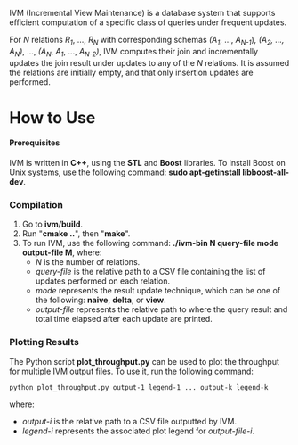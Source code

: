 IVM (Incremental View Maintenance) is a database system that supports efficient computation of a specific class of queries under frequent updates.

For *N* relations *R*<sub>*1*</sub>, ..., *R*<sub>*N*</sub> with corresponding schemas *(A*<sub>*1*</sub>, ..., *A*<sub>*N-1*</sub>)*, *(A*<sub>*2*</sub>, ..., *A*<sub>*N*</sub>)*, ..., *(A*<sub>*N*</sub>, *A*<sub>*1*</sub>, ..., *A*<sub>*N-2*</sub>*)*, IVM computes their join and incrementally updates the join result under updates to any of the *N* relations. It is assumed the relations are initially empty, and that only insertion updates are performed.

# How to Use

#### Prerequisites
IVM is written in **C++**, using the **STL** and **Boost** libraries. To install Boost on Unix systems, use the following command: **sudo apt-getinstall libboost-all-dev**.
### Compilation
1. Go to **ivm/build**.
2. Run "**cmake .\.**", then "**make**".
3. To run IVM, use the following command:
   **./ivm-bin N query-file mode output-file M**, where:
   - *N* is the number of relations.
   - *query-file* is the relative path to a CSV file containing the list of updates performed on each relation.
   - *mode* represents the result update technique, which can be one of the following: **naive**, **delta**, or **view**.
   - *output-file* represents the relative path to where the query result and total time elapsed after each update are printed.

### Plotting Results
The Python script **plot_throughput.py** can be used to plot the throughput for multiple IVM output files. To use it, run the following command:

    python plot_throughput.py output-1 legend-1 ... output-k legend-k
    
where:
- *output-i* is the relative path to a CSV file outputted by IVM.
- *legend-i* represents the associated plot legend for *output-file-i*.
